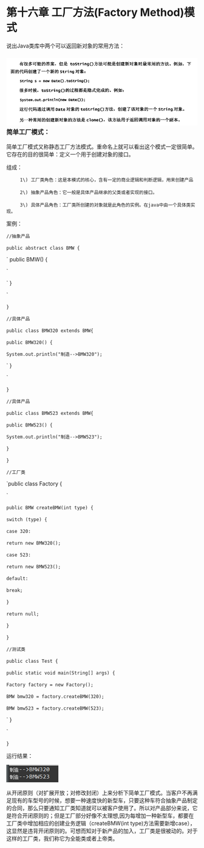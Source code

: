 # 第十六章 工厂方法\(Factory Method\)模式

说出Java类库中两个可以返回新对象的常用方法：

### ![](/assets/image16_1.png)简单工厂模式：

简单工厂模式又称静态工厂方法模式。重命名上就可以看出这个模式一定很简单。它存在的目的很简单：定义一个用于创建对象的接口。

组成：

```
     1\) 工厂类角色：这是本模式的核心，含有一定的商业逻辑和判断逻辑，用来创建产品

     2\) 抽象产品角色：它一般是具体产品继承的父类或者实现的接口。         

     3\) 具体产品角色：工厂类所创建的对象就是此角色的实例。在java中由一个具体类实现。 
```

案例：

`//抽象产品`

`public abstract class BMW {`

\`    public BMW\(\) {

\`

\`    }

\`

`}`

`//具体产品`

`public class BMW320 extends BMW{`

`public BMW320() {`

`System.out.println("制造-->BMW320");`

\`    }

\`

`}`

`//具体产品`

`public class BMW523 extends BMW{`

`public BMW523() {`

`System.out.println("制造-->BMW523");`

`}`

`}`

`//工厂类`

\`public class Factory {

\`

`public BMW createBMW(int type) {`

`switch (type) {`

`case 320:`

`return new BMW320();`

`case 523:`

`return new BMW523();`

`default:`

`break;`

`}`

`return null;`

`}`

`}`

`//测试类`

`public class Test {`

`public static void main(String[] args) {`

`Factory factory = new Factory();`

`BMW bmw320 = factory.createBMW(320);`

`BMW bmw523 = factory.createBMW(523);`

\`    }

\`

`}`

运行结果：

![](/assets/image16_2.png)

从开闭原则（对扩展开放；对修改封闭）上来分析下简单工厂模式。当客户不再满足现有的车型号的时候，想要一种速度快的新型车，只要这种车符合抽象产品制定的合同，那么只要通知工厂类知道就可以被客户使用了。所以对产品部分来说，它是符合开闭原则的；但是工厂部分好像不太理想,因为每增加一种新型车，都要在工厂类中增加相应的创建业务逻辑（createBMW\(int type\)方法需要新增case），这显然是违背开闭原则的。可想而知对于新产品的加入，工厂类是很被动的。对于这样的工厂类，我们称它为全能类或者上帝类。

